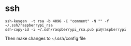 # ssh 


```
ssh-keygen  -t rsa -b 4096 -C "comment" -N "" -f ~/.ssh/raspberrypi_rsa
ssh-copy-id -i ~/.ssh/raspberrypi_rsa.pub pi@raspberrypi
```


Then make changes to ~/.ssh/config file
